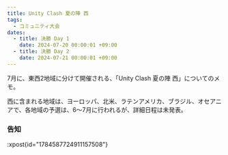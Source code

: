 ```yaml
---
title: Unity Clash 夏の陣 西
tags:
  - コミュニティ大会
dates:
  - title: 決勝 Day 1
    date: 2024-07-20 00:00:01 +09:00
  - title: 決勝 Day 2
    date: 2024-07-21 00:00:01 +09:00
---
```


7月に、東西2地域に分けて開催される、「Unity Clash 夏の陣 西」についてのメモ。

西に含まれる地域は、ヨーロッパ、北米、ラテンアメリカ、ブラジル、オセアニアで、各地域の予選は、6〜7月に行われるが、詳細日程は未発表。

<!-- more -->

### 告知

:xpost{id="1784587724911157508"}